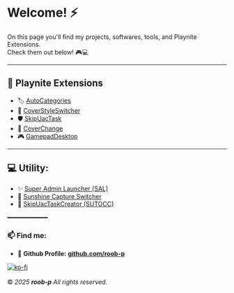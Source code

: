 # Welcome! ⚡  

On this page you'll find my projects, softwares, tools, and Playnite Extensions.  
Check them out below! 🎮💻  

---

## 🧩 Playnite Extensions
- 🏷️ [AutoCategories](https://roob-p.github.io/AutoCategories-PlayniteExtension/)
- 🎨 [CoverStyleSwitcher](https://roob-p.github.io/CoverStyleSwitcher-PlayniteExtension/)
- 🛡️ [SkipUacTask](https://roob-p.github.io/SkipUacTask-PlayniteExtension/)
- 📀 [CoverChange](https://roob-p.github.io/CoverChange-PlayniteExtension/)
- 🎮 [GamepadDesktop](https://roob-p.github.io/GamepadDesktop-PlayniteExtension/)

---

## 💻 Utility:
- ✨ [Super Admin Launcher (SAL)](https://roob-p.github.io/SuperAdminLauncher/)
- 🔄 [Sunshine Capture Switcher](https://roob-p.github.io/SunshineCaptureSwitcher/)
- 🚀 [SkipUacTaskCreator (SUTOCC)](https://roob-p.github.io/SkipUacTaskCreator/)

━━━━━━━━━━━
### 📫 Find me:

- 🐙 **Github Profile:** [**github.com/roob-p**](https://github.com/roob-p)
  
[![ko-fi](https://ko-fi.com/img/githubbutton_sm.svg)](https://ko-fi.com/roobp)  
&nbsp;  
&copy; *2025* ***roob-p*** *All rights reserved.*
